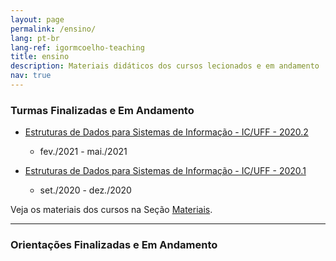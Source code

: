```yaml
---
layout: page
permalink: /ensino/
lang: pt-br
lang-ref: igormcoelho-teaching
title: ensino
description: Materiais didáticos dos cursos lecionados e em andamento
nav: true
---
```



### Turmas Finalizadas e Em Andamento

- [Estruturas de Dados para Sistemas de Informação - IC/UFF - 2020.2](https://igormcoelho.github.io/curso-estruturas-de-dados-i/uff-edsi-2020-2)
    * fev./2021 - mai./2021

- [Estruturas de Dados para Sistemas de Informação - IC/UFF - 2020.1](https://igormcoelho.github.io/curso-estruturas-de-dados-i/uff-edsi-2020-1)
    * set./2020 - dez./2020

Veja os materiais dos cursos na Seção [Materiais](../materiais).

-------

### Orientações Finalizadas e Em Andamento

